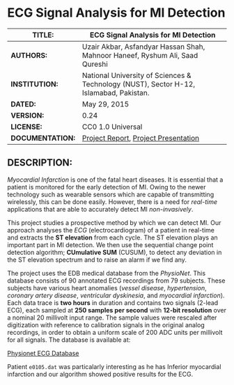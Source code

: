 # ECG Signal Analysis for MI Detection

| **TITLE:**  | ECG Signal Analysis for MI Detection |
| ------------- | ----------- |
| **AUTHORS:**  | Uzair Akbar, Asfandyar Hassan Shah, Mahnoor Haneef, Ryshum Ali, Saad Qureshi |
| **INSTITUTION:**  | National University of Sciences & Technology (NUST), Sector H-12, Islamabad, Pakistan. |
| **DATED:**  | May 29, 2015 |
| **VERSION:**  | 0.24 |
| **LICENSE:**  | CC0 1.0 Universal |
| **DOCUMENTATION:**  | [Project Report](http://www.slideshare.net/UzairAkbar/ecg-signal-analysis-for-myocardial-infarction-detection), [Project Presentation](http://www.slideshare.net/UzairAkbar/ecg-signal-analysis-for-myocardial-infarction-detection-74177496) |

## DESCRIPTION:

*Myocardial Infarction* is one of the fatal heart diseases. It is essential that a patient is monitored for the early detection of MI. Owing to the newer technology such as wearable sensors which are capable of transmitting wirelessly, this can be done easily. However, there is a need for *real-time* applications that are able to accurately detect MI *non-invasively*.

This project studies a prospective method by which we can detect MI. Our approach analyses the *ECG* (electrocardiogram) of a patient in real-time and extracts the **ST elevation** from each cycle. The ST elevation plays an important part in MI detection. We then use the sequential change point detection algorithm; **CUmulative SUM** (CUSUM), to detect any deviation in the ST elevation spectrum and to raise an alarm if we find any.

The project uses the EDB medical database from the *PhysioNet*. This database consists of 90 annotated ECG recordings from 79 subjects. These subjects have various heart anomalies (*vessel disease*, *hypertension*, *coronary artery disease*, *ventricular dyskinesia*, and *myocardial infarction*). Each data trace is **two hours** in duration and contains two signals (2-lead ECG), each sampled at **250 samples per second** with **12-bit resolution** over a nominal 20 millivolt input range. The sample values were rescaled after digitization with reference to calibration signals in the original analog recordings, in order to obtain a uniform scale of 200 ADC units per millivolt for all signals. The database is available at:

[Physionet ECG Database](http://www.physionet.org/physiobank/database/edb/)

Patient `e0105.dat` was particalarly interesting as he has Inferior myocardial infarction and our algorithm showed positive results for the ECG.
